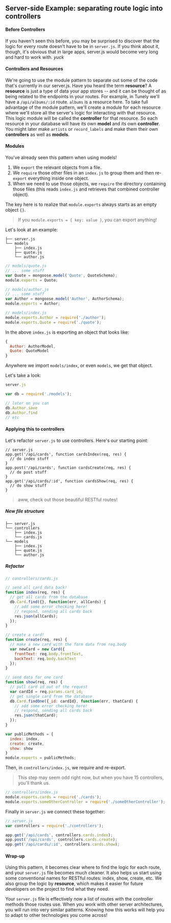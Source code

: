 ## Server-side Example: separating route logic into controllers


#### Before Controllers

If you haven't seen this before, you may be surprised to discover that the logic for every route doesn't have to be in `server.js`.  If you think about it, though, it's obvious that in large apps, server.js would become very long and hard to work with. _yuck_

#### Controllers and Resources

We're going to use the module pattern to separate out some of the code that's currently in our server.js.  Have you heard the term **resource**?  A **resource** is just a type of data your app stores -- and it can be thought of as being related to the endpoints in your routes.  For example, in Tunely we'll have a `/api/albums/:id` route.  `albums` is a resource here. To take full advantage of the module pattern, we'll create a module for each resource where we'll store all the server's logic for interacting with that resource. This logic module will be called the **controller** for that resource. So each resource in your database will have its own **model** and its own **controller**. You might later make `artists` or `record_labels` and make them their own **controllers** as well as **models**.    

#### Modules

You've already seen this pattern when using models!

1. We `export` the relevant objects from a file.  
1. We `require` those other files in an `index.js` to group them and then re-`export` everything inside one object.
1. When we need to use those objects, we `require` the directory containing those files (this reads `index.js` and retrieves that combined controller object).

The key here is to realize that `module.exports` always starts as an empty object `{}`.  

> If you `module.exports = { key: value }`, you can export anything!

Let's look at an example:

```
├── server.js
└── models
    ├── index.js
    ├── quote.js
    └── author.js

```
 
```js
// models/quote.js
// ... some stuff
var Quote = mongoose.model('Quote', QuoteSchema);
module.exports = Quote;
```

```js
// models/author.js
// ... some stuff
var Author = mongoose.model('Author', AuthorSchema);
module.exports = Author;
```

```js
// models/index.js
module.exports.Author = require('./author');
module.exports.Quote = require('./quote');
```

In the above `index.js` is exporting an object that looks like:

```js
{ 
  Author: AuthorModel,
  Quote: QuoteModel
}
```

Anywhere we import `models/index`, or even `models`, we get that object.

Let's take a look:

```js
server.js

var db = require('./models');

// later on you can
db.Author.save
db.Author.find
// etc
```

#### Applying this to controllers

Let's refactor `server.js` to use controllers. Here's our starting point:

```
// server.js
app.get('/api/cards', function cardsIndex(req, res) { 
  // do index stuff 
}
app.post('/api/cards', function cardsCreate(req, res) { 
  // do post stuff
}
app.get('/api/cards/:id', function cardsShow(req, res) { 
  // do show stuff
}
```

> aww, check out those beautiful RESTful routes!

##### New file structure



```
├── server.js
└── controllers
    ├── index.js
    └── cards.js
└── models
    ├── index.js
    ├── quote.js
    └── author.js
```

##### Refactor

```js
// controllers/cards.js

// send all card data back!
function index(req, res) {
  // get all cards from the database 
  db.Card.find({}, function(err, allCards) {
    // add some error checking here!
    // respond, sending all cards back
    res.json(allCards);
  });
}

// create a card!
function create(req, res) {
  // make a new card with the form data from req.body
  var newCard = new Card({
    frontText: req.body.frontText,
    backText: req.body.backText
  });
}

// send data for one card
function show(req, res) {
  // pull card id out of the request
  var cardId = req.params.card_id;
  // get single card from the database 
  db.Card.findOne({_id: cardId}, function(err, thatCard) {
    // add some error checking here!
    // respond, sending all cards back
    res.json(thatCard);
  });
}

var publicMethods = {
  index: index,
  create: create,
  show: show
}
module.exports = publicMethods;
```

Then, in `controllers/index.js`, we require and re-export.  

> This step may seem odd right now, but when you have 15 controllers, you'll thank us.

```js
// controllers/index.js
module.exports.cards = require('./cards');
module.exports.someOtherController = require('./someOtherController');
```

Finally in `server.js` we connect these together:

```js
// server.js
var controllers = require('./controllers');

app.get('/api/cards', controllers.cards.index);
app.post('/api/cards', controllers.cards.create);
app.get('/api/cards/:id', controllers.cards.show);
```

#### Wrap-up

Using this pattern, it becomes clear where to find the logic for each route, and your `server.js` file becomes much cleaner.  It also helps us start using some conventional names for RESTful routes: index, show, create, etc.  We also group the logic by **resource**, which makes it easier for future developers on the project to find what they need.

Your `server.js` file is effectively now a list of routes with the controller methods those routes use.  When you work with other server architectures, you will run into very similar patterns. Knowing how this works will help you to adapt to other technologies you come across!

